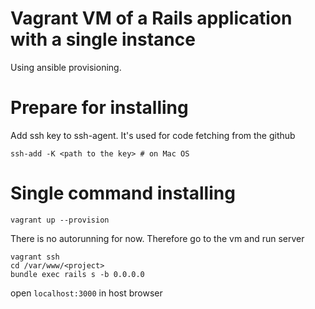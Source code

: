 # Vagrant VM of a Rails application with a single instance

Using ansible provisioning.

# Prepare for installing
Add ssh key to ssh-agent. It's used for code fetching from the github
```shell
ssh-add -K <path to the key> # on Mac OS
```

# Single command installing
```shell
vagrant up --provision
```

There is no autorunning for now. Therefore go to the vm and run server

```shell
vagrant ssh
cd /var/www/<project>
bundle exec rails s -b 0.0.0.0
```

open `localhost:3000` in host browser
